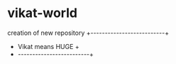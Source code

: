 # vikat-world
creation of new repository
+--------------------------+
+   Vikat means HUGE       +
+ -------------------------+

